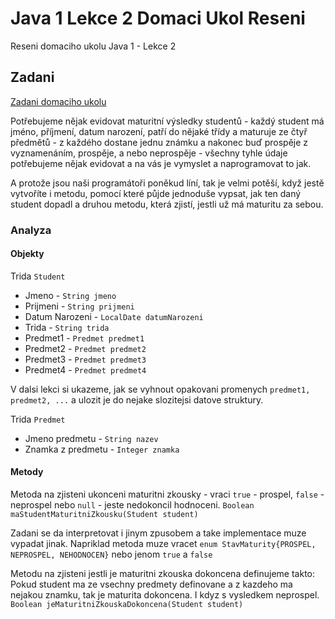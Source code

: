 # Java 1 Lekce 2 Domaci Ukol Reseni
Reseni domaciho ukolu Java 1 - Lekce 2
## Zadani
[Zadani domaciho ukolu](https://github.com/ENGETO-Java-Akademie/lekce_02_domaci_ukol)

Potřebujeme nějak evidovat maturitní výsledky studentů - každý student má jméno, příjmení, datum narození, patří do nějaké třídy a maturuje ze čtyř předmětů - z každého dostane jednu známku a nakonec buď prospěje z vyznamenáním, prospěje, a nebo neprospěje - všechny tyhle údaje potřebujeme nějak evidovat a na vás je vymyslet a naprogramovat to jak.

A protože jsou naši programátoři poněkud líní, tak je velmi potěší, když jestě vytvoříte i metodu, pomocí které půjde jednoduše vypsat, jak ten daný student dopadl a druhou metodu, která zjistí, jestli už má maturitu za sebou.

### Analyza

#### Objekty
Trida `Student`

- Jmeno - `String jmeno`
- Prijmeni - `String prijmeni`
- Datum Narozeni - `LocalDate datumNarozeni`
- Trida - `String trida`
- Predmet1 - `Predmet predmet1`
- Predmet2 - `Predmet predmet2`
- Predmet3 - `Predmet predmet3`
- Predmet4 - `Predmet predmet4`

V dalsi lekci si ukazeme, jak se vyhnout opakovani promenych `predmet1, predmet2, ...` a ulozit je do nejake slozitejsi datove struktury.

Trida `Predmet` 
- Jmeno predmetu - `String nazev`
- Znamka z predmetu - `Integer znamka`

#### Metody

Metoda na zjisteni ukonceni maturitni zkousky - vraci `true` - prospel, `false` - neprospel nebo `null` - jeste nedokoncil hodnoceni. `Boolean maStudentMaturitniZkousku(Student student)`

Zadani se da interpretovat i jinym zpusobem a take implementace muze vypadat jinak. Napriklad metoda muze vracet `enum StavMaturity{PROSPEL, NEPROSPEL, NEHODNOCEN}` nebo jenom `true` a `false`

Metodu na zjisteni jestli je maturitni zkouska dokoncena definujeme takto: Pokud student ma ze vsechny predmety definovane a z kazdeho ma nejakou znamku, tak je maturita dokoncena. I kdyz s vysledkem neprospel. `Boolean jeMaturitniZkouskaDokoncena(Student student)`

